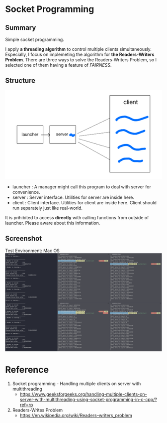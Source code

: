 # Socket Programming
## Summary
Simple socket programming.

I apply **a threading algorithm** to control multiple clients simultaneously.
Especially, I focus on implemeting the algorithm for **the Readers-Writers Problem**.
There are three ways to solve the Readers-Writers Problem, so I selected one of them having a feature of *FAIRNESS*.

## Structure
![socket_struct](./screenshot/socket-struct.png)

- launcher : A manager might call this program to deal with server for convenience.
- server   : Server interface. Utilities for server are inside here.
- client   : Client interface. Utilities for client are inside here. Client should run separately just like real-world.

It is prihibited to access **directly** with calling functions from outside of launcher.
Please aware about this information.

## Screenshot
Test Environment: Mac OS
![socket_comm](./screenshot/socket-comm.png)

# Reference
1. Socket programming - Handling multiple clients on server with multithreading
   - https://www.geeksforgeeks.org/handling-multiple-clients-on-server-with-multithreading-using-socket-programming-in-c-cpp/?ref=rp
2. Readers-Writes Problem
   - https://en.wikipedia.org/wiki/Readers–writers_problem
